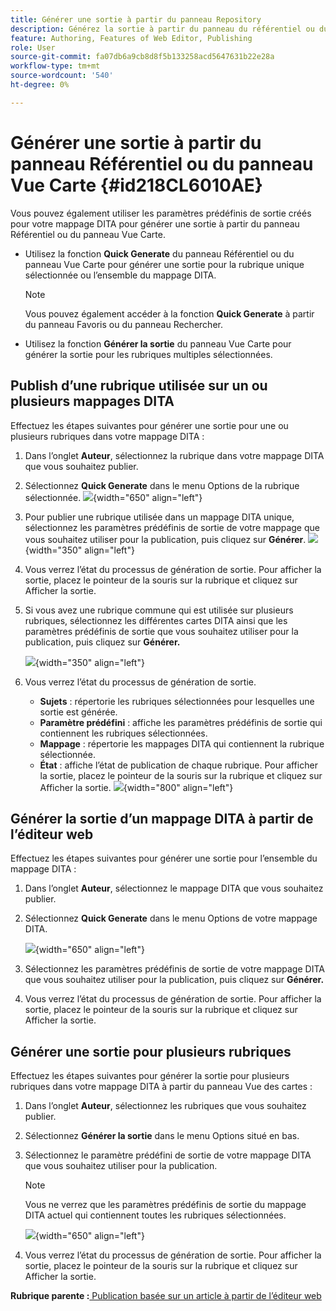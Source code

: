 ```yaml
---
title: Générer une sortie à partir du panneau Repository
description: Générez la sortie à partir du panneau du référentiel ou du panneau Vue Carte dans AEM Guides. Découvrez comment publier une rubrique utilisée sur un ou plusieurs mappages DITA ou générer une sortie pour plusieurs rubriques.
feature: Authoring, Features of Web Editor, Publishing
role: User
source-git-commit: fa07db6a9cb8d8f5b133258acd5647631b22e28a
workflow-type: tm+mt
source-wordcount: '540'
ht-degree: 0%

---
```


# Générer une sortie à partir du panneau Référentiel ou du panneau Vue Carte {#id218CL6010AE}

Vous pouvez également utiliser les paramètres prédéfinis de sortie créés pour votre mappage DITA pour générer une sortie à partir du panneau Référentiel ou du panneau Vue Carte.

- Utilisez la fonction **Quick Generate** du panneau Référentiel ou du panneau Vue Carte pour générer une sortie pour la rubrique unique sélectionnée ou l’ensemble du mappage DITA.

  >[!NOTE]
  >
  > Vous pouvez également accéder à la fonction **Quick Generate** à partir du panneau Favoris ou du panneau Rechercher.

- Utilisez la fonction **Générer la sortie** du panneau Vue Carte pour générer la sortie pour les rubriques multiples sélectionnées.

## Publish d’une rubrique utilisée sur un ou plusieurs mappages DITA

Effectuez les étapes suivantes pour générer une sortie pour une ou plusieurs rubriques dans votre mappage DITA :

1. Dans l’onglet **Auteur**, sélectionnez la rubrique dans votre mappage DITA que vous souhaitez publier.

1. Sélectionnez **Quick Generate** dans le menu Options de la rubrique sélectionnée.
   ![](images/select-topic-options-menu_cs.png){width="650" align="left"}

1. Pour publier une rubrique utilisée dans un mappage DITA unique, sélectionnez les paramètres prédéfinis de sortie de votre mappage que vous souhaitez utiliser pour la publication, puis cliquez sur **Générer**.
   ![](images/select-preset_cs.png){width="350" align="left"}

1. Vous verrez l’état du processus de génération de sortie. Pour afficher la sortie, placez le pointeur de la souris sur la rubrique et cliquez sur Afficher la sortie.

1. Si vous avez une rubrique commune qui est utilisée sur plusieurs rubriques, sélectionnez les différentes cartes DITA ainsi que les paramètres prédéfinis de sortie que vous souhaitez utiliser pour la publication, puis cliquez sur **Générer.**

   ![](images/select-preset-multiple-maps_cs.png){width="350" align="left"}

1. Vous verrez l’état du processus de génération de sortie.

   - **Sujets** : répertorie les rubriques sélectionnées pour lesquelles une sortie est générée.
   - **Paramètre prédéfini** : affiche les paramètres prédéfinis de sortie qui contiennent les rubriques sélectionnées.
   - **Mappage** : répertorie les mappages DITA qui contiennent la rubrique sélectionnée.
   - **État** : affiche l’état de publication de chaque rubrique.
Pour afficher la sortie, placez le pointeur de la souris sur la rubrique et cliquez sur Afficher la sortie.
     ![](images/output-multiple-maps_cs.png){width="800" align="left"}


## Générer la sortie d’un mappage DITA à partir de l’éditeur web

Effectuez les étapes suivantes pour générer une sortie pour l’ensemble du mappage DITA :

1. Dans l’onglet **Auteur**, sélectionnez le mappage DITA que vous souhaitez publier.

1. Sélectionnez **Quick Generate** dans le menu Options de votre mappage DITA.

   ![](images/select-map-options-menu_cs.png){width="650" align="left"}

1. Sélectionnez les paramètres prédéfinis de sortie de votre mappage DITA que vous souhaitez utiliser pour la publication, puis cliquez sur **Générer.**

1. Vous verrez l’état du processus de génération de sortie. Pour afficher la sortie, placez le pointeur de la souris sur la rubrique et cliquez sur Afficher la sortie.


## Générer une sortie pour plusieurs rubriques

Effectuez les étapes suivantes pour générer la sortie pour plusieurs rubriques dans votre mappage DITA à partir du panneau Vue des cartes :

1. Dans l’onglet **Auteur**, sélectionnez les rubriques que vous souhaitez publier.

1. Sélectionnez **Générer la sortie** dans le menu Options situé en bas.

1. Sélectionnez le paramètre prédéfini de sortie de votre mappage DITA que vous souhaitez utiliser pour la publication.

   >[!NOTE]
   >
   > Vous ne verrez que les paramètres prédéfinis de sortie du mappage DITA actuel qui contiennent toutes les rubriques sélectionnées.

   ![](images/generate-output-multiple-topics_cs.png){width="650" align="left"}

1. Vous verrez l’état du processus de génération de sortie. Pour afficher la sortie, placez le pointeur de la souris sur la rubrique et cliquez sur Afficher la sortie.


**Rubrique parente :**[ Publication basée sur un article à partir de l’éditeur web](web-editor-article-publishing.md)

